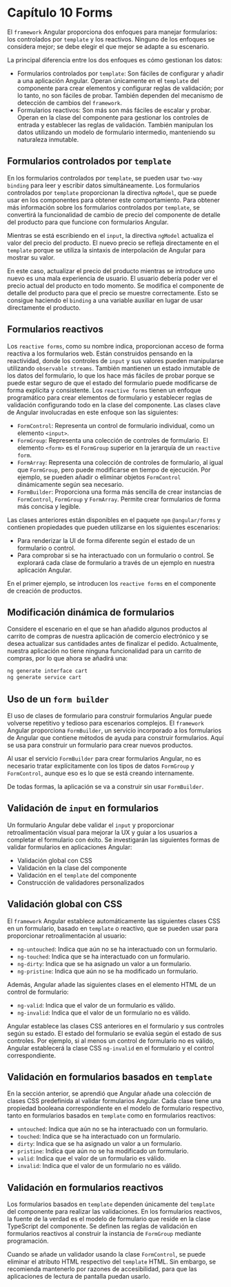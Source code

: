 # Capítulo 10 Forms

El `framework` Angular proporciona dos enfoques para manejar formularios: los controlados por `template` y los reactivos. Ninguno de los enfoques se considera mejor; se debe elegir el que mejor se adapte a su escenario.

La principal diferencia entre los dos enfoques es cómo gestionan los datos:

- Formularios controlados por `template`: Son fáciles de configurar y añadir a una aplicación Angular. Operan únicamente en el `template` del componente para crear elementos y configurar reglas de validación; por lo tanto, no son fáciles de probar. También dependen del mecanismo de detección de cambios del `framework`.
- Formularios reactivos: Son más son más fáciles de escalar y probar. Operan en la
  clase del componente para gestionar los controles de entrada y establecer las reglas de validación. También manipulan los datos utilizando un modelo de formulario intermedio, manteniendo su naturaleza inmutable.

## Formularios controlados por `template`

En los formularios controlados por `template`, se pueden usar `two-way binding` para leer y escribir datos simultáneamente. Los formularios controlados por `template` proporcionan la directiva `ngModel`, que se puede usar en los componentes para obtener este comportamiento. Para obtener más información sobre los formularios controlados por `template`, se convertirá la funcionalidad de cambio de precio del componente de detalle del producto para que funcione con formularios Angular.

Mientras se está escribiendo en el `input`, la directiva `ngModel` actualiza el valor del precio del producto.
El nuevo precio se refleja directamente en el `template` porque se utiliza la sintaxis de interpolación de Angular para mostrar su valor.

En este caso, actualizar el precio del producto mientras se introduce uno nuevo es una mala experiencia de usuario.
El usuario debería poder ver el precio actual del producto en todo momento. Se modifica el
componente de detalle del producto para que el precio se muestre correctamente. Esto se consigue haciendo el `binding` a una variable auxiliar en lugar de usar directamente el producto.

## Formularios reactivos

Los `reactive forms`, como su nombre indica, proporcionan acceso de forma reactiva a los formularios web. Están construidos pensando en la reactividad, donde los controles de `input` y sus valores pueden manipularse utilizando `observable streams`. También mantienen un estado inmutable de los datos del formulario, lo que los hace más fáciles de probar porque se puede estar seguro de que el estado del formulario puede modificarse de forma explícita y consistente. Los `reactive forms` tienen un enfoque programático para crear elementos de formulario y establecer reglas de validación configurando todo en la clase del componente. Las clases clave de Angular involucradas en este enfoque son las siguientes:

- `FormControl`: Representa un control de formulario individual, como un elemento `<input>`.
- `FormGroup`: Representa una colección de controles de formulario. El elemento `<form>` es el `FormGroup` superior en la jerarquía de un `reactive form`.
- `FormArray`: Representa una colección de controles de formulario, al igual que `FormGroup`, pero puede modificarse en tiempo de ejecución. Por ejemplo, se pueden añadir o eliminar objetos `FormControl` dinámicamente según sea necesario.
- `FormBuilder`: Proporciona una forma más sencilla de crear instancias de `FormControl`, `FormGroup` y `FormArray`. Permite crear formularios de forma más concisa y legible.

Las clases anteriores están disponibles en el paquete `npm` `@angular/forms` y contienen propiedades que pueden utilizarse en los siguientes escenarios:

- Para renderizar la UI de forma diferente según el estado de un formulario o control.
- Para comprobar si se ha interactuado con un formulario o control.
  Se explorará cada clase de formulario a través de un ejemplo en nuestra aplicación Angular.

En el primer ejemplo, se introducen los `reactive forms` en el componente de creación de productos.

## Modificación dinámica de formularios

Considere el escenario en el que se han añadido algunos productos al carrito de compras de nuestra aplicación de comercio electrónico y se desea actualizar sus cantidades antes de finalizar el pedido.
Actualmente, nuestra aplicación no tiene ninguna funcionalidad para un carrito de compras, por lo que ahora se añadirá una:

```bash
ng generate interface cart
ng generate service cart
```

## Uso de un `form builder`

El uso de clases de formulario para construir formularios Angular puede volverse repetitivo y tedioso para escenarios complejos. El `framework` Angular proporciona `FormBuilder`, un servicio incorporado a los formularios de Angular que contiene métodos de ayuda para construir formularios. Aquí se usa para construir un formulario para crear nuevos productos.

Al usar el servicio `FormBuilder` para crear formularios Angular, no es necesario tratar explícitamente con los tipos de datos `FormGroup` y `FormControl`, aunque eso es lo que se está creando internamente.

De todas formas, la aplicación se va a construir sin usar `FormBuilder`.

## Validación de `input` en formularios

Un formulario Angular debe validar el `input` y proporcionar retroalimentación visual para mejorar la UX y guiar a los usuarios a completar el formulario con éxito. Se investigarán las siguientes formas de validar formularios en aplicaciones Angular:

- Validación global con CSS
- Validación en la clase del componente
- Validación en el `template` del componente
- Construcción de validadores personalizados

## Validación global con CSS

El `framework` Angular establece automáticamente las siguientes clases CSS en un formulario, basado en `template` o reactivo, que se pueden usar para proporcionar retroalimentación al usuario:

- `ng-untouched`: Indica que aún no se ha interactuado con un formulario.
- `ng-touched`: Indica que se ha interactuado con un formulario.
- `ng-dirty`: Indica que se ha asignado un valor a un formulario.
- `ng-pristine`: Indica que aún no se ha modificado un formulario.

Además, Angular añade las siguientes clases en el elemento HTML de un control de formulario:

- `ng-valid`: Indica que el valor de un formulario es válido.
- `ng-invalid`: Indica que el valor de un formulario no es válido.

Angular establece las clases CSS anteriores en el formulario y sus controles según su estado. El estado del formulario se evalúa según el estado de sus controles. Por ejemplo, si al menos un control de formulario no es válido, Angular establecerá la clase CSS `ng-invalid` en el formulario y el control correspondiente.

## Validación en formularios basados en `template`
En la sección anterior, se aprendió que Angular añade una colección de clases CSS predefinida al validar formularios Angular. Cada clase tiene una propiedad booleana correspondiente en el modelo de formulario respectivo, tanto en formularios basados en `template` como en formularios reactivos:

* `untouched`: Indica que aún no se ha interactuado con un formulario.
* `touched`: Indica que se ha interactuado con un formulario.
* `dirty`: Indica que se ha asignado un valor a un formulario.
* `pristine`: Indica que aún no se ha modificado un formulario.
* `valid`: Indica que el valor de un formulario es válido.
* `invalid`: Indica que el valor de un formulario no es válido.

## Validación en formularios reactivos

Los formularios basados en `template` dependen únicamente del `template` del componente para realizar las validaciones. En los formularios reactivos, la fuente de la verdad es el modelo de formulario que reside en la clase TypeScript del componente. Se definen las reglas de validación en formularios reactivos al construir la instancia de `FormGroup` mediante programación.

Cuando se añade un validador usando la clase `FormControl`, se puede eliminar el atributo HTML respectivo del `template` HTML. Sin embargo, se recomienda mantenerlo por razones de accesibilidad, para que las aplicaciones de lectura de pantalla puedan usarlo.



